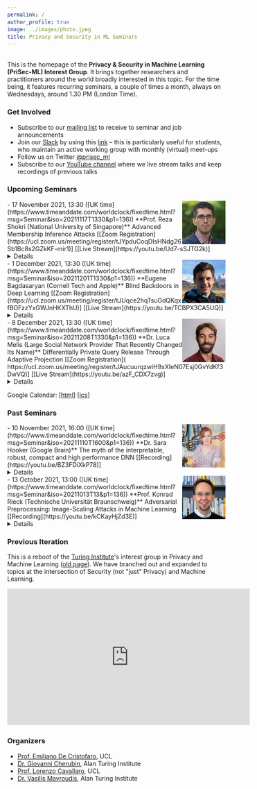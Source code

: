 ```yaml
---
permalink: /
author_profile: true
image: ../images/photo.jpeg
title: Privacy and Security in ML Seminars
---
```


<br>This is the homepage of the **Privacy & Security in Machine Learning (PriSec-ML) Interest Group**. It brings together researchers and practitioners around the world broadly interested in this topic. For the time being, it features recurring seminars, a couple of times a month, always on Wednesdays, around 1.30 PM (London Time).  

### Get Involved
- Subscribe to our [mailing list](https://www.jiscmail.ac.uk/cgi-bin/webadmin?SUBED1=PRISEC-ML&A=1) to receive to seminar and job announcements
- Join our [Slack](https://prisec-ml.slack.com) by using this [link](https://join.slack.com/t/prisec-ml/shared_invite/zt-y02o7shc-Ef~5IRsEyNwCzvZkfjy7lg) &ndash; this is particularly useful for students, who maintain an active working group with monthly (virtual) meet-ups
- Follow us on Twitter [@prisec_ml](https://twitter.com/prisec_ml)
- Subscribe to our [YouTube channel](http://youtube.com/c/PrivacyandMachineLearningInterestGroup) where we live stream talks and keep recordings of previous talks


### Upcoming Seminars


<img src="../images/reza.jpeg" style="float:right;width:100px;height:100px;margin-top:00px">
- 17 November 2021, 13:30 ([UK time](https://www.timeanddate.com/worldclock/fixedtime.html?msg=Seminar&iso=20211117T1330&p1=136))  
**Prof. Reza Shokri (National University of Singapore)**  
Advanced Membership Inference Attacks  
[[Zoom Registration](https://ucl.zoom.us/meeting/register/tJYpduCoqDIsHNdg26Sb1Bc8s2GZkKF-mir1)] [[Live Stream](https://youtu.be/Ud7-sSJTG2k)]<details><br>**Abstract:** Data Protection regulations, such as GDPR, and AI governance frameworks require personal data to be protected when used in AI systems, and that the users have control over their data and awareness about how it is being used. For example, Article 35 of GDPR requires organizations to systematically analyze, identify and minimize the data protection risks of a project, especially when it involves innovative technologies such as deep learning. Thus, proper mechanisms need to be in place to quantitatively evaluate and verify the privacy of individuals in every step of the data processing pipeline in AI systems. In this talk, I will define what data privacy is in the context of machine learning, and how it can be quantified. I will also present ML Privacy Meter tool that enables quantifying the privacy risks of machine learning models. The tool produces privacy risk analysis reports, which help in identifying data records among the training data that are under high risk of being leaked through the model parameters or predictions.<br><br>
The privacy risk analysis in ML Privacy Meter is based on membership inference attacks. In this talk, I present a formal framework to reason about such attacks, and introduce new powerful attacks that outperform the existing attacks and are designed to precisely quantify the information leakage through models. This is a joint work with Jiayuan Ye, Aadyaa Maddi, and Sasi Murakonda<br><br>**Bio:** Reza Shokri is a NUS Presidential Young Professor of Computer Science. His research focuses on data privacy and trustworthy machine learning. He is a recipient of the IEEE Security and Privacy (S&P) Test-of-Time Award 2021, for his paper on quantifying location privacy. He received the Caspar Bowden Award for Outstanding Research in Privacy Enhancing Technologies in 2018, for his work on analyzing the privacy risks of machine learning models. He received the NUS Early Career Research Award 2019, VMWare Early Career Faculty Award 2021, Intel Faculty Research Award (Private AI Collaborative Research Institute) 2021-2022, and Google PDPO Faculty Award 2021. He obtained his PhD from EPFL.<br>
[https://www.comp.nus.edu.sg/~reza/](https://www.comp.nus.edu.sg/~reza/)<br></details>

<img src="../images/eugene.jpg" style="float:right;width:100px;height:100px;margin-top:00px">
- 1 December 2021, 13:30 ([UK time](https://www.timeanddate.com/worldclock/fixedtime.html?msg=Seminar&iso=20211201T1330&p1=136))  
**Eugene Bagdasaryan (Cornell Tech and Apple)**  
Blind Backdoors in Deep Learning  
[[Zoom Registration](https://ucl.zoom.us/meeting/register/tJUqce2hqTsuGdQKqxfBOFzzYxGWJnHKXThU)] [[Live Stream](https://youtu.be/TCBPX3CA5UQ)]<details><br>**Abstract:** We investigate a new method for injecting backdoors into machine learning models, based on compromising the loss-value computation in the model-training code. We use it to demonstrate new classes of backdoors strictly more powerful than those in the prior literature: single-pixel and physical backdoors in ImageNet models, backdoors that switch the model to a covert, privacy-violating task, and backdoors that do not require inference-time input modifications.<br><br>
Our attack is blind: the attacker cannot modify the training data, nor observe the execution of his code, nor access the resulting model. The attack code creates poisoned training inputs "on the fly," as the model is training, and uses multi-objective optimization to achieve high accuracy on both the main and backdoor tasks. We show how a blind attack can evade any known defense and propose new ones.
<br><br>**Bio:** Eugene is a PhD Candidate at Cornell Tech advised by Vitaly Shmatikov and Deborah Estrin. He is an Apple AI/ML Scholar. He focuses on privacy and security implications of applying machine learning in the real world, specifically backdoor attacks and defenses, differential privacy, and federated learning.<br>[https://www.cs.cornell.edu/~eugene/](https://www.cs.cornell.edu/~eugene/)<br></details>

<img src="../images/luca.jpeg" style="float:right;width:100px;height:100px;margin-top:00px">
- 8 December 2021, 13:30 ([UK time](https://www.timeanddate.com/worldclock/fixedtime.html?msg=Seminar&iso=20211208T1330&p1=136))  
**Dr. Luca Melis (Large Social Network Provider That Recently Changed Its Name)**  
Differentially Private Query Release Through Adaptive Projection  
[[Zoom Registration]( https://ucl.zoom.us/meeting/register/tJAucuurqzwiH9xXIeN07Esj0GvYdKf3DwVQ)] [[Live Stream](https://youtu.be/azF_CDX7zvg)]<details><br>**Abstract:** We propose, implement, and evaluate a new algorithm for releasing answers to very large numbers of statistical queries like k-way marginals, subject to differential privacy. Our algorithm makes adaptive use of a continuous relaxation of the Projection Mechanism, which answers queries on the private dataset using simple perturbation, and then attempts to find the synthetic dataset that most closely matches the noisy answers. We use a continuous relaxation of the synthetic dataset domain which makes the projection loss differentiable, and allows us to use efficient ML optimization techniques and tooling. Rather than answering all queries up front, we make judicious use of our privacy budget by iteratively and adaptively finding queries for which our (relaxed) synthetic data has high error, and then repeating the projection. We perform extensive experimental evaluations across a range of parameters and datasets, and find that our method outperforms existing algorithms in many cases, especially when the privacy budget is small or the query class is large. Published at [ICML 2021](https://arxiv.org/abs/2103.06641).
<br><br>**Bio:** [https://www.lucamel.is](https://www.lucamel.is)<br></details>

Google Calendar: \[[html](https://calendar.google.com/calendar/embed?src=oormvn3d4hah013g6gd39pjpfk%40group.calendar.google.com&ctz=Europe%2FLondon)\] \[[ics](https://calendar.google.com/calendar/ical/oormvn3d4hah013g6gd39pjpfk%40group.calendar.google.com/public/basic.ics)\]


### Past Seminars

<img src="../images/sara.png" style="float:right;width:100px;height:100px;margin-top:00px">
- 10 November 2021, 16:00 ([UK time](https://www.timeanddate.com/worldclock/fixedtime.html?msg=Seminar&iso=20211110T1600&p1=136))  
**Dr. Sara Hooker (Google Brain)**  
The myth of the interpretable, robust, compact and high performance DNN  
[[Recording](https://youtu.be/BZ3FDiXkP78)]<details><br>**Abstract:**<br>To-date, a discussion around the relative merits of different compression methods has centered on the trade-off between level of compression and top-line metrics. Along this dimension, compression techniques such as pruning and quantization are remarkably successful. It is possible to prune or heavily quantize with negligible decreases to test-set accuracy. However, top-line metrics obscure critical differences in generalization between compressed and non-compressed networks. In this talk, we will go beyond test-set accuracy and discuss some of my recent work measuring the trade-offs between compression, robustness and algorithmic bias. Characterizing these trade-offs provide insight into how capacity is used in deep neural networks -- the majority of parameters are used to represent a small fraction of the training set.<br><br>**Bio:**<br>[https://www.sarahooker.me](https://www.sarahooker.me)<br></details>

<img src="../images/konrad.jpeg" style="float:right;width:100px;height:100px;margin-top:0px">
- 13 October 2021, 13:00 ([UK time](https://www.timeanddate.com/worldclock/fixedtime.html?msg=Seminar&iso=20211013T13&p1=136))  
**Prof. Konrad Rieck (Technische Universität Braunschweig)**  
Adversarial Preprocessing: Image-Scaling Attacks in Machine Learning  
[[Recording](https://youtu.be/kCKayHjZd3E)]<details><br>**Abstract:**<br>The remarkable advances of machine learning are overshadowed by attacks that thwart its proper operation. While previous work has mainly focused on attacking learning algorithms directly, another weak spot in intelligent systems has been overlooked: preprocessing. As an example of this threat, I present a recent class of attacks against image scaling. These attacks are agnostic to learning algorithms and affect the preprocessing of all vision systems that use vulnerable implementations, including versions of TensorFlow, OpenCV, and Pillow. Based on a root-cause analysis of the vulnerabilities, I introduce novel defenses that effectively block image-scaling attacks in practice and can be easily added to existing systems.<br><br>**Bio:**<br>[https://www.tu-braunschweig.de/en/sec/team/rieck](https://www.tu-braunschweig.de/en/sec/team/rieck)<br></details>


### Previous Iteration
This is a reboot of the [Turing Institute](https://www.turing.ac.uk)'s interest group in Privacy and Machine Learning ([old page](https://www.turing.ac.uk/research/interest-groups/privacy-preserving-data-analysis)). We have branched out and expanded to topics at the intersection of Security (not "just" Privacy) and Machine Learning.


<iframe width="560" height="315" src="https://www.youtube.com/embed/Dn_NkH-IEVA" title="YouTube video player" frameborder="0" allow="accelerometer; autoplay; clipboard-write; encrypted-media; gyroscope; picture-in-picture" allowfullscreen></iframe>

### Organizers
- [Prof. Emiliano De Cristofaro](https://emilianodc.com/), UCL  
- [Dr. Giovanni Cherubin](https://giocher.com/), Alan Turing Institute  
- [Prof. Lorenzo Cavallaro](https://s2lab.cs.ucl.ac.uk/people/sullivan), UCL  
- [Dr. Vasilis Mavroudis](https://mavroud.is/), Alan Turing Institute  

